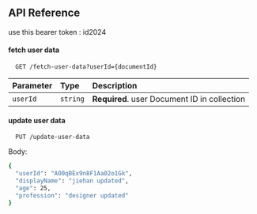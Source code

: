 ## API Reference

use this bearer token : id2024

#### fetch user data

```http
  GET /fetch-user-data?userId={documentId}
```

| Parameter | Type     | Description                                  |
| :-------- | :------- | :------------------------------------------- |
| `userId`  | `string` | **Required**. user Document ID in collection |

#### update user data

```http
  PUT /update-user-data
```

Body:

```bash
{
  "userId": "AO0qBEx9n8F1Aa02o1Gk",
  "displayName": "jiehan updated",
  "age": 25,
  "profession": "designer updated"
}

```
